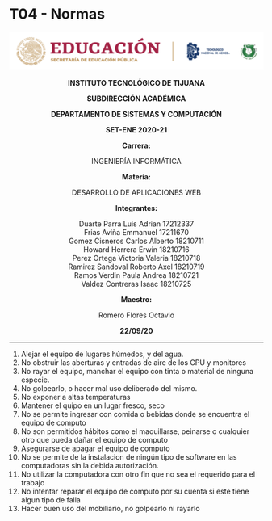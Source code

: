 # T04 - Normas
![Logo](../img/logo.png)

**<div align="center">INSTITUTO TECNOLÓGICO DE TIJUANA</div>**

**<div align="center">SUBDIRECCIÓN ACADÉMICA</div>**

**<div align="center">DEPARTAMENTO DE SISTEMAS Y COMPUTACIÓN</div>**

**<div align="center">SET-ENE 2020-21</div>**

**<div align="center">Carrera:</div>**
<div align="center">INGENIERÍA INFORMÁTICA</div>

**<div align="center">Materia:</div>**
<div align="center">DESARROLLO DE APLICACIONES WEB</div>

**<div align="center">Integrantes:</div>**
<div align="center">Duarte Parra Luis Adrian 17212337</div>
<div align="center">Frias Aviña Emmanuel 17211670</div>
<div align="center">Gomez Cisneros Carlos Alberto 18210711</div>
<div align="center">Howard Herrera Erwin 18210716</div>
<div align="center">Perez Ortega Victoria Valeria 18210718</div>
<div align="center">Ramirez Sandoval Roberto Axel 18210719</div>
<div align="center">Ramos Verdin Paula Andrea 18210721</div>
<div align="center">Valdez Contreras Isaac 18210725 </div>

**<div align="center">Maestro:</div>**
<div align="center">Romero Flores Octavio</div>

**<div align="center">22/09/20</div>**

___

1. Alejar el equipo de lugares húmedos, y del agua.
2. No obstruir las aberturas y entradas de aire de los CPU y monitores
3. No rayar el equipo, manchar el equipo con tinta o material de ninguna especie.
4. No golpearlo, o hacer mal uso deliberado del mismo.
5. No exponer a altas temperaturas
6. Mantener el quipo en un lugar fresco, seco
7. No se permite ingresar con comida o bebidas donde se encuentra el equipo de computo
8. No son permitidos hábitos como el maquillarse, peinarse o cualquier otro que pueda dañar el equipo de computo
9. Asegurarse de apagar el equipo de computo
10. No se permite de la instalacion de ningún tipo de software en las computadoras sin la debida autorización.
11. No utilizar la computadora con otro fin que no sea el requerido para el trabajo
12. No intentar reparar el equipo de computo por su cuenta si este tiene algun tipo de falla
13. Hacer buen uso del mobiliario, no golpearlo ni rayarlo